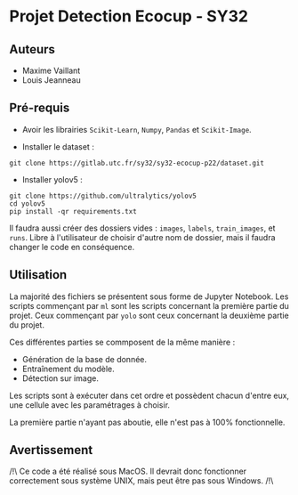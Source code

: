 # Projet Detection Ecocup - SY32

## Auteurs

- Maxime Vaillant
- Louis Jeanneau

## Pré-requis

- Avoir les librairies `Scikit-Learn`, `Numpy`, `Pandas` et `Scikit-Image`.

- Installer le dataset :

```
git clone https://gitlab.utc.fr/sy32/sy32-ecocup-p22/dataset.git
```

- Installer yolov5 :

```
git clone https://github.com/ultralytics/yolov5
cd yolov5
pip install -qr requirements.txt
```

Il faudra aussi créer des dossiers vides : `images`, `labels`, `train_images`, et `runs`. Libre à l'utilisateur de choisir d'autre nom de dossier, mais il faudra changer le code en conséquence.

## Utilisation

La majorité des fichiers se présentent sous forme de Jupyter Notebook.
Les scripts commençant par `ml` sont les scripts concernant la première partie du projet.
Ceux commençant par `yolo` sont ceux concernant la deuxième partie du projet.

Ces différentes parties se commposent de la même manière :
- Génération de la base de donnée.
- Entraînement du modèle.
- Détection sur image.

Les scripts sont à exécuter dans cet ordre et possèdent chacun d'entre eux, une cellule avec les paramétrages à choisir. 

La première partie n'ayant pas aboutie, elle n'est pas à 100% fonctionnelle.

## Avertissement

/!\ Ce code a été réalisé sous MacOS. Il devrait donc fonctionner correctement sous système UNIX, mais peut être pas sous Windows. /!\

